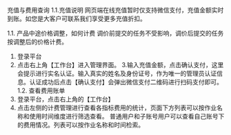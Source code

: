 充值与费用查询
1.1.充值说明
网页端在线充值暂时仅支持微信支付，充值金额实时到账。如您是大客户可联系我们享受更多充值折扣。

1.1.  产品中途价格调整，如何计费
调价前提交的任务不受影响，调价后提交的任务按调整后的价格计费。



1.  登录平台
2. 点击右上角【工作台】进入管理界面。
3.输入充值金额，点击确认支付，这里会提示进行实名认证。输入真实的姓名及身份证号，作为唯一的管理员认证信息。认证成功后点击【确认支付】会弹出微信支付二维码进行扫码支付即可。
1.2.      查看费用账单
1.    登录平台，点击右上角的【工作台】
2.   点击左侧的计费管理进行查看各指标费用的统计，页面下方列表可以按作业名称和使用时间维度进行筛选查看。
普通用户和子账号用户可以查看自己账号下的费用情况。列表可以按作业名称和时间检索。